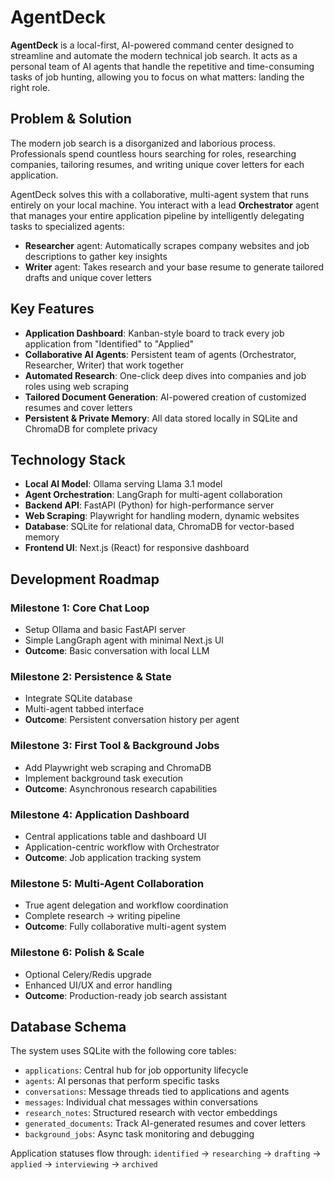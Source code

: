 # AgentDeck

**AgentDeck** is a local-first, AI-powered command center designed to streamline and automate the modern technical job search. It acts as a personal team of AI agents that handle the repetitive and time-consuming tasks of job hunting, allowing you to focus on what matters: landing the right role.

## Problem & Solution

The modern job search is a disorganized and laborious process. Professionals spend countless hours searching for roles, researching companies, tailoring resumes, and writing unique cover letters for each application.

AgentDeck solves this with a collaborative, multi-agent system that runs entirely on your local machine. You interact with a lead **Orchestrator** agent that manages your entire application pipeline by intelligently delegating tasks to specialized agents:

- **Researcher** agent: Automatically scrapes company websites and job descriptions to gather key insights
- **Writer** agent: Takes research and your base resume to generate tailored drafts and unique cover letters

## Key Features

- **Application Dashboard**: Kanban-style board to track every job application from "Identified" to "Applied"
- **Collaborative AI Agents**: Persistent team of agents (Orchestrator, Researcher, Writer) that work together
- **Automated Research**: One-click deep dives into companies and job roles using web scraping
- **Tailored Document Generation**: AI-powered creation of customized resumes and cover letters
- **Persistent & Private Memory**: All data stored locally in SQLite and ChromaDB for complete privacy

## Technology Stack

- **Local AI Model**: Ollama serving Llama 3.1 model
- **Agent Orchestration**: LangGraph for multi-agent collaboration
- **Backend API**: FastAPI (Python) for high-performance server
- **Web Scraping**: Playwright for handling modern, dynamic websites
- **Database**: SQLite for relational data, ChromaDB for vector-based memory
- **Frontend UI**: Next.js (React) for responsive dashboard

## Development Roadmap

### Milestone 1: Core Chat Loop
- Setup Ollama and basic FastAPI server
- Simple LangGraph agent with minimal Next.js UI
- **Outcome**: Basic conversation with local LLM

### Milestone 2: Persistence & State  
- Integrate SQLite database
- Multi-agent tabbed interface
- **Outcome**: Persistent conversation history per agent

### Milestone 3: First Tool & Background Jobs
- Add Playwright web scraping and ChromaDB
- Implement background task execution
- **Outcome**: Asynchronous research capabilities

### Milestone 4: Application Dashboard
- Central applications table and dashboard UI
- Application-centric workflow with Orchestrator
- **Outcome**: Job application tracking system

### Milestone 5: Multi-Agent Collaboration
- True agent delegation and workflow coordination
- Complete research → writing pipeline
- **Outcome**: Fully collaborative multi-agent system

### Milestone 6: Polish & Scale
- Optional Celery/Redis upgrade
- Enhanced UI/UX and error handling
- **Outcome**: Production-ready job search assistant

## Database Schema

The system uses SQLite with the following core tables:
- `applications`: Central hub for job opportunity lifecycle
- `agents`: AI personas that perform specific tasks
- `conversations`: Message threads tied to applications and agents
- `messages`: Individual chat messages within conversations
- `research_notes`: Structured research with vector embeddings
- `generated_documents`: Track AI-generated resumes and cover letters
- `background_jobs`: Async task monitoring and debugging

Application statuses flow through: `identified` → `researching` → `drafting` → `applied` → `interviewing` → `archived`
